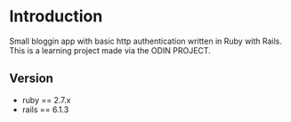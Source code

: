 # Introduction

Small bloggin app with basic http authentication written in Ruby with Rails. This is a learning project made via the ODIN PROJECT.

## Version

- ruby == 2.7.x
- rails == 6.1.3
